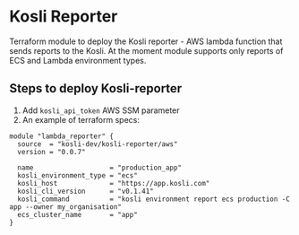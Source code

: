 # Kosli Reporter
Terraform module to deploy the Kosli reporter - AWS lambda function that sends reports to the Kosli. At the moment module supports only reports of ECS and Lambda environment types.

## Steps to deploy Kosli-reporter
1. Add `kosli_api_token` AWS SSM parameter
2. An example of terraform specs:
```
module "lambda_reporter" {
  source  = "kosli-dev/kosli-reporter/aws"
  version = "0.0.7"

  name                   = "production_app"
  kosli_environment_type = "ecs"
  kosli_host             = "https://app.kosli.com"
  kosli_cli_version      = "v0.1.41"
  kosli_command          = "kosli environment report ecs production -C app --owner my_organisation"
  ecs_cluster_name       = "app"
}
```
